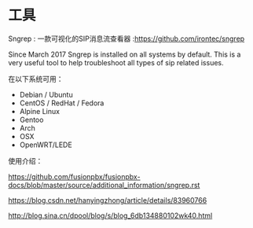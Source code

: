 # 工具

Sngrep : 一款可视化的SIP消息流查看器 :https://github.com/irontec/sngrep

Since March 2017 Sngrep is installed on all systems by default. This is a very useful tool to help troubleshoot all types of sip related issues.

在以下系统可用：

- Debian / Ubuntu
- CentOS / RedHat / Fedora
- Alpine Linux
- Gentoo
- Arch
- OSX
- OpenWRT/LEDE

使用介绍：

https://github.com/fusionpbx/fusionpbx-docs/blob/master/source/additional_information/sngrep.rst

https://blog.csdn.net/hanyingzhong/article/details/83960766

http://blog.sina.cn/dpool/blog/s/blog_6db134880102wk40.html
